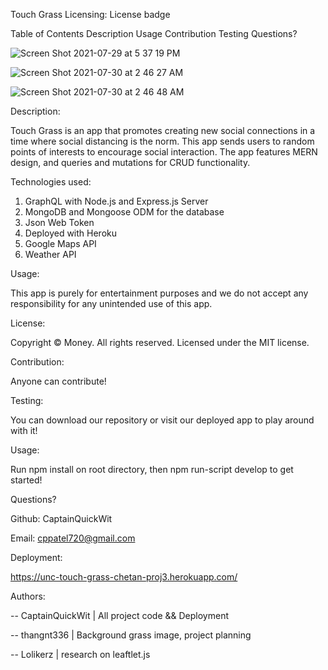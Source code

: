 Touch Grass
Licensing:
License badge

Table of Contents
Description
Usage
Contribution
Testing
Questions?


![Screen Shot 2021-07-29 at 5 37 19 PM](https://user-images.githubusercontent.com/73507926/127612286-88143bad-ac66-43ee-aace-cc6c28d08e4f.png)

![Screen Shot 2021-07-30 at 2 46 27 AM](https://user-images.githubusercontent.com/73507926/127612364-ffbc724a-b9f2-4ea2-803f-bb2de32f3f58.png)

![Screen Shot 2021-07-30 at 2 46 48 AM](https://user-images.githubusercontent.com/73507926/127612403-21299246-4ade-4872-8be2-0768960d230c.png)

Description:

Touch Grass is an app that promotes creating new social connections in a time where social distancing is the norm. This app sends users to random points of interests to encourage social interaction. The app features MERN design, and queries and mutations for CRUD functionality.

Technologies used:

1) GraphQL with Node.js and Express.js Server
2) MongoDB and Mongoose ODM for the database
3) Json Web Token
4) Deployed with Heroku
5) Google Maps API
6) Weather API

Usage:

This app is purely for entertainment purposes and we do not accept any responsibility for any unintended use of this app.

License:

Copyright © Money. All rights reserved. Licensed under the MIT license.

Contribution:

Anyone can contribute!

Testing:

You can download our repository or visit our deployed app to play around with it!

Usage:

Run npm install on root directory, then npm run-script develop to get started!

Questions?

Github: CaptainQuickWit

Email: cppatel720@gmail.com

Deployment:

https://unc-touch-grass-chetan-proj3.herokuapp.com/

Authors:

  -- CaptainQuickWit | All project code && Deployment
  
  -- thangnt336 | Background grass image, project planning
  
  -- Lolikerz | research on leaftlet.js 
